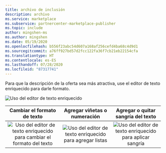 ```yaml
---
title: archivo de inclusión
description: archivo
ms.service: marketplace
ms.subservice: partnercenter-marketplace-publisher
ms.topic: include
author: mingshen-ms
ms.author: mingshen
ms.date: 05/19/2020
ms.openlocfilehash: b556f23abc54d607a168af256cefd4ba68c4d9d1
ms.sourcegitcommit: a76ff927bd57d2fcc122fa36f7cb21eb22154cfa
ms.translationtype: HT
ms.contentlocale: es-ES
ms.lasthandoff: 07/28/2020
ms.locfileid: "87317741"
---
```

Para que la descripción de la oferta sea más atractiva, use el editor de texto enriquecido para darle formato.

![Uso del editor de texto enriquecido](media/rich-text-editor.png)

| <center>Cambiar el formato de texto | <center>Agregar viñetas o numeración | <center>Agregar o quitar sangría del texto |
| --- | --- | --- |
| <center>![Uso del editor de texto enriquecido para cambiar el formato del texto](media/text-editor3.png) |  <center>![Uso del editor de texto enriquecido para agregar listas](media/text-editor4.png) |  <center>![Uso del editor de texto enriquecido para aplicar sangría](media/text-editor5.png) |
